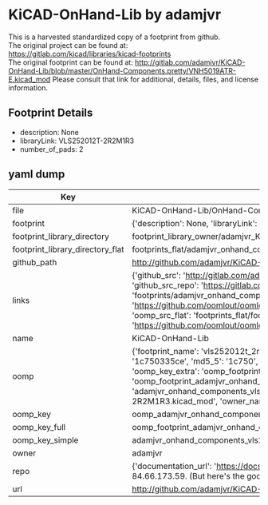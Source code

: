 # KiCAD-OnHand-Lib by adamjvr  
This is a harvested standardized copy of a footprint from github.  
The original project can be found at:  
https://gitlab.com/kicad/libraries/kicad-footprints  
The original footprint can be found at:
http://gitlab.com/adamjvr/KiCAD-OnHand-Lib/blob/master/OnHand-Components.pretty/VNH5019ATR-E.kicad_mod
Please consult that link for additional, details, files, and license information.  
## Footprint Details
* description: None  
* libraryLink: VLS252012T-2R2M1R3  
* number_of_pads: 2  
## yaml dump  
| Key | Value |  
| --- | --- |  
| file | KiCAD-OnHand-Lib/OnHand-Components.pretty/VLS252012T-2R2M1R3.kicad_mod |  
| footprint | {'description': None, 'libraryLink': 'VLS252012T-2R2M1R3', 'number_of_pads': 2} |  
| footprint_library_directory | footprint_library_owner/adamjvr_KiCAD-OnHand-Lib |  
| footprint_library_directory_flat | footprints_flat/adamjvr_onhand_components_vls252012t_2r2m1r3/working |  
| github_path | http://github.com/adamjvr/KiCAD-OnHand-Lib/blob/master/OnHand-Components.pretty/VLS252012T-2R2M1R3.kicad_mod |  
| links | {'github_src': 'http://gitlab.com/adamjvr/KiCAD-OnHand-Lib/blob/master/OnHand-Components.pretty/VNH5019ATR-E.kicad_mod', 'github_src_repo': 'https://gitlab.com/kicad/libraries/kicad-footprints', 'oomp_bot': 'footprints/adamjvr_onhand_components_vls252012t_2r2m1r3/working', 'oomp_bot_github': 'https://github.com/oomlout/oomlout_oomp_footprint_bot/tree/main/footprints/adamjvr_onhand_components_vls252012t_2r2m1r3/working', 'oomp_src_flat': 'footprints_flat/footprints_flat/adamjvr_onhand_components_vls252012t_2r2m1r3/working', 'oomp_src_flat_github': 'https://github.com/oomlout/oomlout_oomp_footprint_src/tree/main/footprints_flat/adamjvr_onhand_components_vls252012t_2r2m1r3/working'} |  
| name | KiCAD-OnHand-Lib |  
| oomp | {'footprint_name': 'vls252012t_2r2m1r3', 'library_name': 'onhand_components', 'md5': '1c750335ce29d93dda45569171a55203', 'md5_10': '1c750335ce', 'md5_5': '1c750', 'md5_6': '1c7503', 'oomp_key': 'oomp_adamjvr_onhand_components_vls252012t_2r2m1r3', 'oomp_key_extra': 'oomp_footprint_adamjvr_onhand_components_vls252012t_2r2m1r3', 'oomp_key_full': 'oomp_footprint_adamjvr_onhand_components_vls252012t_2r2m1r3_1c7503', 'oomp_key_simple': 'adamjvr_onhand_components_vls252012t_2r2m1r3', 'original_filename': 'KiCAD-OnHand-Lib/OnHand-Components.pretty/VLS252012T-2R2M1R3.kicad_mod', 'owner_name': 'adamjvr'} |  
| oomp_key | oomp_adamjvr_onhand_components_vls252012t_2r2m1r3 |  
| oomp_key_full | oomp_footprint_adamjvr_onhand_components_vls252012t_2r2m1r3 |  
| oomp_key_simple | adamjvr_onhand_components_vls252012t_2r2m1r3 |  
| owner | adamjvr |  
| repo | {'documentation_url': 'https://docs.github.com/rest/overview/resources-in-the-rest-api#rate-limiting', 'message': "API rate limit exceeded for 84.66.173.59. (But here's the good news: Authenticated requests get a higher rate limit. Check out the documentation for more details.)"} |  
| url | http://github.com/adamjvr/KiCAD-OnHand-Lib |  

